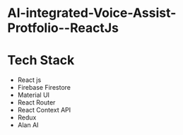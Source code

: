 # AI-integrated-Voice-Assist-Protfolio--ReactJs

# Tech Stack
- React js
- Firebase Firestore
- Material UI
- React Router
- React Context API
- Redux
- Alan AI

